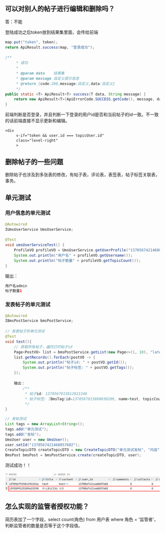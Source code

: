 ## 可以对别人的帖子进行编辑和删除吗？

答：不能

登陆成功之后token放到结果集里面，会传给前端

```java
map.put("token", token);
return ApiResult.success(map, "登录成功");
	
/**
     * 成功
     *
     * @param data    结果集
     * @param message 自定义提示信息
     * @return {code:200,message:自定义,data:自定义}
     */
public static <T> ApiResult<T> success(T data, String message) {
    return new ApiResult<T>(ApiErrorCode.SUCCESS.getCode(), message, data);
}
```



前端判断是否登录，并且判断一下登录的用户id是否和当前帖子的id一致。不一致的话前端直接不显示更新和编辑。

```vue
<div
     v-if="token && user.id === topicUser.id"
     class="level-right"
     >
```



## 删除帖子的一些问题

删除帖子也涉及到多张表的修改，有帖子表，评论表，表签表，帖子标签关联表，事务。



## 单元测试

### 用户信息的单元测试

```java
@Autowired
IUmsUserService UmsUserService;

@Test
void umsUserServiceTest() {
    ProfileVO profileVO = UmsUserService.getUserProfile("1370567421468057602");
    System.out.println("用户名" + profileVO.getUsername());
    System.out.println("帖子数量" + profileVO.getTopicCount());
}
```

输出：

```java
用户名admin
帖子数量1
```


### 发表帖子的单元测试

```java
@Autowired
IBmsPostService bmsPostService;

// 发表帖子的单元测试
@Test
void test(){
    // 获取所有帖子，遍历打印帖子id
    Page<PostVO> list = bmsPostService.getList(new Page<>(1, 10), "latest");
    list.getRecords().forEach(postVO -> {
        System.out.println("帖子id: " + postVO.getId());
        System.out.println("帖子标签: " + postVO.getTags());
    });
    
    输出：
        /**
         * 帖子id: 1370567915812921346
         * 帖子标签: [BmsTag(id=1370567915880030209, name=test, topicCount=1)]
         */
}
```

```java
// 发帖测试
List tags = new ArrayList<String>();
tags.add("单元测试");
tags.add("发帖");
UmsUser user = new UmsUser();
user.setId("1370567421468057602");
CreateTopicDTO createTopicDTO = new CreateTopicDTO("单元测试发帖", "内容", tags);
BmsPost bmsPost = bmsPostService.create(createTopicDTO, user);
```

测试成功！！

![image-20210516200105245](一些问题/image-20210516200105245.png)

## 怎么实现的监管者授权功能？

简历表加了一个字段，select count(角色) from 用户表 where 角色 = '监管者'，判断监管者的数量是否等于这个字段值。

